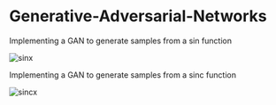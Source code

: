 # Generative-Adversarial-Networks

 Implementing a GAN to generate samples from a sin function
 
![sinx](https://user-images.githubusercontent.com/75029110/109425018-44f47600-7a0c-11eb-8383-9c802cb8e70f.gif)

Implementing a GAN to generate samples from a sinc function

![sincx](https://user-images.githubusercontent.com/75029110/109425037-58074600-7a0c-11eb-9aa7-de28f5955bad.gif)
